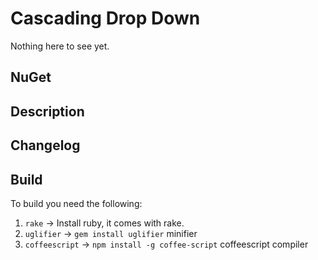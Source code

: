 # Cascading Drop Down

Nothing here to see yet.

## NuGet

## Description

## Changelog

## Build

To build you need the following:

  1. `rake` -> Install ruby, it comes with rake.
  2. `uglifier` -> `gem install uglifier` minifier
  3. `coffeescript` -> `npm install -g coffee-script` coffeescript compiler